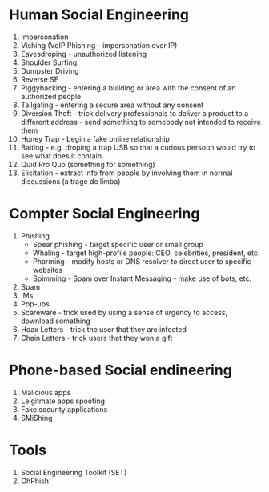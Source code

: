 # Human Social Engineering
1. Impersonation
2. Vishing (VoIP Phishing - impersonation over IP)
3. Eavesdroping - unauthorized listening
4. Shoulder Surfing
5. Dumpster Driving
6. Reverse SE
7. Piggybacking - entering a building or area with the consent of an authorized people
8. Tailgating - entering a secure area without any consent
9. Diversion Theft - trick delivery professionals to deliver a product to a different address - send something to somebody not intended to receive them
10. Honey Trap - begin a fake online relationship
11. Baiting - e.g. droping a trap USB so that a curious persoun would try to see what does it contain
12. Quid Pro Quo (something for something)
13. Elicitation - extract info from people by involving them in normal discussions (a trage de limba)

# Compter Social Engineering
1. Phishing
	- Spear phishing - target specific user or small group
	- Whaling - target high-profile people: CEO, celebrities, president, etc. 
	- Pharming - modify hosts or DNS resolver to direct user to specific websites
	- Spimming - Spam over Instant Messaging - make use of bots, etc.
2. Spam
3. IMs
5. Pop-ups
6. Scareware - trick used by using a sense of urgency to access, download something
7. Hoax Letters - trick the user that they are infected
8. Chain Letters - trick users that they won a gift

# Phone-based Social endineering
1. Malicious apps
2. Leigitmate apps spoofing
3. Fake security applications
4. SMiShing

# Tools

1. Social Engineering Toolkit (SET)
2. OhPhish